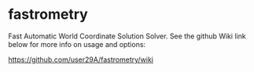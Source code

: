 # fastrometry
Fast Automatic World Coordinate Solution Solver. See the github Wiki link below for more info on usage and options:

https://github.com/user29A/fastrometry/wiki
